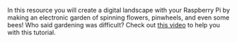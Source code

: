 In this resource you will create a digital landscape with your Raspberry Pi by making an electronic garden of spinning flowers, pinwheels, and even some bees! Who said gardening was difficult? Check out [this video](https://www.youtube.com/watch?v=4Fs7y7gZIag) to help you with this tutorial.
